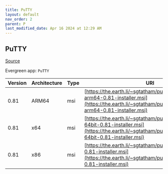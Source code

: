 ```yaml
---
title: PuTTY
layout: default
nav_order: 2
parent: P
last_modified_date: Apr 16 2024 at 12:29 AM
---
```


## PuTTY

[Source](https://www.chiark.greenend.org.uk/~sgtatham/putty/)

Evergreen app: `PuTTY`

| Version | Architecture | Type | URI                                                                                                                                                                |
| ------- | ------------ | ---- | ------------------------------------------------------------------------------------------------------------------------------------------------------------------ |
| 0.81    | ARM64        | msi  | [https://the.earth.li/~sgtatham/putty/latest/wa64/putty-arm64-0.81-installer.msi](https://the.earth.li/~sgtatham/putty/latest/wa64/putty-arm64-0.81-installer.msi) |
| 0.81    | x64          | msi  | [https://the.earth.li/~sgtatham/putty/latest/w64/putty-64bit-0.81-installer.msi](https://the.earth.li/~sgtatham/putty/latest/w64/putty-64bit-0.81-installer.msi)   |
| 0.81    | x86          | msi  | [https://the.earth.li/~sgtatham/putty/latest/w32/putty-0.81-installer.msi](https://the.earth.li/~sgtatham/putty/latest/w32/putty-0.81-installer.msi)               |

